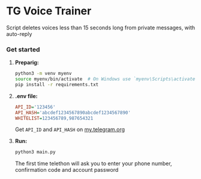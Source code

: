 # TG Voice Trainer

Script deletes voices less than 15 seconds long from private messages, with auto-reply

### Get started

1. **Preparig:**
    ```bash
    python3 -m venv myenv
    source myenv/bin/activate  # On Windows use `myenv\Scripts\activate`
    pip install -r requirements.txt
    ```

2. **.env file:**
    ```ini
    API_ID='123456'
    API_HASH='abcdef1234567890abcdef1234567890'
    WHITELIST=123456789,987654321
    ```

    Get `API_ID` and `API_HASH` on [my.telegram.org](https://my.telegram.org)

3. **Run:**
   ```bash
   python3 main.py
   ```

   The first time telethon will ask you to enter your phone number, confirmation code and account password
